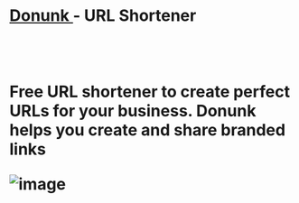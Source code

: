 <h1><a href="https://www.donunk.live/" target="_blank"> Donunk </a> - URL Shortener<h1>
<br>
<p>Free URL shortener to create perfect URLs for your business. Donunk helps you create and share branded links</p>
    

![image](https://user-images.githubusercontent.com/35005761/131382822-49d60673-dc22-483a-8f1c-c2fbbace6a32.png)
